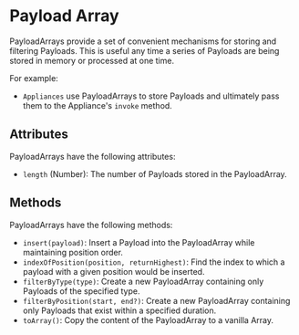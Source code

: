 # Payload Array

PayloadArrays provide a set of convenient mechanisms for storing and filtering Payloads. This is useful any time a series of Payloads are being stored in memory or processed at one time.

For example:

- `Appliances` use PayloadArrays to store Payloads and ultimately pass them to the Appliance's `invoke` method.

## Attributes

PayloadArrays have the following attributes:

- `length` (Number): The number of Payloads stored in the PayloadArray.

## Methods

PayloadArrays have the following methods:

- `insert(payload)`: Insert a Payload into the PayloadArray while maintaining position order.
- `indexOfPosition(position, returnHighest)`: Find the index to which a payload with a given position would be inserted.
- `filterByType(type)`: Create a new PayloadArray containing only Payloads of the specified type.
- `filterByPosition(start, end?)`: Create a new PayloadArray containing only Payloads that exist within a specified duration.
- `toArray()`: Copy the content of the PayloadArray to a vanilla Array.
